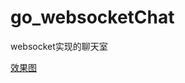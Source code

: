 # go_websocketChat
websocket实现的聊天室

[效果图](https://github.com/wumingyu12/go_websocketChat/blob/master/README%E7%94%A8%E7%9A%84%E6%88%AA%E5%9B%BE/%E6%95%88%E6%9E%9C%E5%9B%BE.png)
